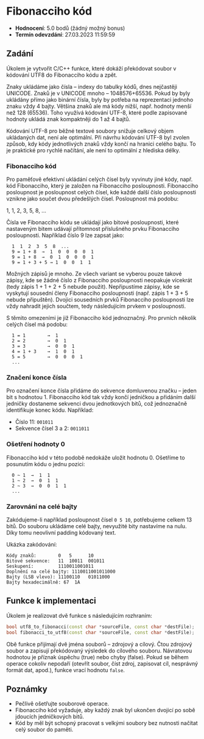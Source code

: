 # Fibonacciho kód

- **Hodnocení**: 5.0 bodů (žádný možný bonus)
- **Termín odevzdání**: 27.03.2023 11:59:59

## Zadání

Úkolem je vytvořit C/C++ funkce, které dokáží překódovat soubor v kódování UTF8 do Fibonacciho kódu a zpět.

Znaky ukládáme jako čísla – indexy do tabulky kódů, dnes nejčastěji UNICODE. Znaků je v UNICODE mnoho – 1048576+65536. Pokud by byly ukládány přímo jako binární čísla, byly by potřeba na reprezentaci jednoho znaku vždy 4 bajty. Většina znaků ale má kódy nižší, např. hodnoty menší než 128 (65536). Toho využívá kódování UTF-8, které podle zapisované hodnoty ukládá znak kompaktněji do 1 až 4 bajtů.

Kódování UTF-8 pro běžné textové soubory snižuje celkový objem ukládaných dat, není ale optimální. Při návrhu kódování UTF-8 byl zvolen způsob, kdy kódy jednotlivých znaků vždy končí na hranici celého bajtu. To je praktické pro rychlé načítání, ale není to optimální z hlediska délky.

### Fibonacciho kód

Pro paměťově efektivní ukládání celých čísel byly vyvinuty jiné kódy, např. kód Fibonacciho, který je založen na Fibonacciho posloupnosti. Fibonacciho posloupnost je posloupnost celých čísel, kde každé další číslo posloupnosti vznikne jako součet dvou předešlých čísel. Posloupnost má podobu: 

1, 1, 2, 3, 5, 8, ...

Čísla ve Fibonacciho kódu se ukládají jako bitové posloupnosti, které nastaveným bitem udávají přítomnost příslušného prvku Fibonacciho posloupnosti. Například číslo 9 lze zapsat jako:

```plaintext
  1  1  2  3  5  8  ...
  9 = 1 + 8  →  1  0  0  0  0  1
  9 = 1 + 8  →  0  1  0  0  0  1
  9 = 1 + 3 + 5 → 1  0  0  1  1
```

Možných zápisů je mnoho. Ze všech variant se vyberou pouze takové zápisy, kde se žádné číslo z Fibonacciho posloupnosti neopakuje vícekrát (tedy zápis 1 + 1 + 2 + 5 nebude použit). Nepřipustíme zápisy, kde se vyskytují sousední členy Fibonacciho posloupnosti (např. zápis 1 + 3 + 5 nebude připuštěn). Dvojici sousedních prvků Fibonacciho posloupnosti lze vždy nahradit jejich součtem, tedy následujícím prvkem v posloupnosti.

S těmito omezeními je již Fibonacciho kód jednoznačný. Pro prvních několik celých čísel má podobu:

```plaintext
  1 = 1        →  1
  2 = 2        →  0  1
  3 = 3        →  0  0  1
  4 = 1 + 3    →  1  0  1
  5 = 5        →  0  0  0  1
  ...
```

### Značení konce čísla

Pro označení konce čísla přidáme do sekvence domluvenou značku – jeden bit s hodnotou 1. Fibonacciho kód tak vždy končí jedničkou a přidáním další jedničky dostaneme sekvenci dvou jednotkových bitů, což jednoznačně identifikuje konec kódu. Například:

- Číslo 11: `001011`
- Sekvence čísel 3 a 2: `0011011`

### Ošetření hodnoty 0

Fibonacciho kód v této podobě nedokáže uložit hodnotu 0. Ošetříme to posunutím kódu o jednu pozici:

```plaintext
  0 ~ 1  →  1  1
  1 ~ 2  →  0  1  1
  2 ~ 3  →  0  0  1  1
  ...
```

### Zarovnání na celé bajty

Zakódujeme-li například posloupnost čísel `0 5 10`, potřebujeme celkem 13 bitů. Do souboru ukládáme celé bajty, nevyužité bity nastavíme na nulu. Díky tomu neovlivní padding kódovaný text.

Ukázka zakódování:

```plaintext
Kódy znaků:        0   5      10 
Bitové sekvence:   11  10011  001011
Seskupení:         1110011001011 
Doplnění na celé bajty: 1110011001011000 
Bajty (LSB vlevo): 11100110   01011000
Bajty hexadecimálně: 67  1A
```

## Funkce k implementaci

Úkolem je realizovat dvě funkce s následujícím rozhraním:

```cpp
bool utf8_to_fibonacci(const char *sourceFile, const char *destFile);
bool fibonacci_to_utf8(const char *sourceFile, const char *destFile);
```

Obě funkce přijímají dvě jména souborů – zdrojový a cílový. Čtou zdrojový soubor a zapisují překódovaný výsledek do cílového souboru. Návratovou hodnotou je příznak úspěchu (true) nebo chyby (false). Pokud se během operace cokoliv nepodaří (otevřít soubor, číst zdroj, zapisovat cíl, nesprávný formát dat, apod.), funkce vrací hodnotu `false`.

## Poznámky

- Pečlivě ošetřujte souborové operace. 
- Fibonacciho kód vyžaduje, aby každý znak byl ukončen dvojicí po sobě jdoucích jedničkových bitů.
- Kód by měl být schopný pracovat s velkými soubory bez nutnosti načítat celý soubor do paměti.
